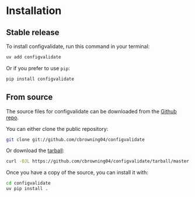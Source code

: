 # Installation

## Stable release

To install configvalidate, run this command in your terminal:

```sh
uv add configvalidate
```

Or if you prefer to use `pip`:

```sh
pip install configvalidate
```

## From source

The source files for configvalidate can be downloaded from the [Github repo](https://github.com/cbrowning04/configvalidate).

You can either clone the public repository:

```sh
git clone git://github.com/cbrowning04/configvalidate
```

Or download the [tarball](https://github.com/cbrowning04/configvalidate/tarball/master):

```sh
curl -OJL https://github.com/cbrowning04/configvalidate/tarball/master
```

Once you have a copy of the source, you can install it with:

```sh
cd configvalidate
uv pip install .
```
